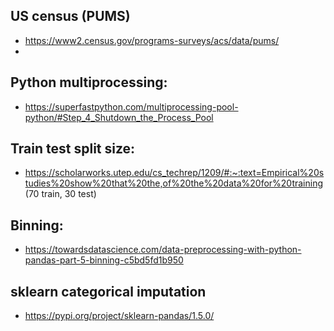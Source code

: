 ## US census (PUMS)
- https://www2.census.gov/programs-surveys/acs/data/pums/
- 

## Python multiprocessing: 
- https://superfastpython.com/multiprocessing-pool-python/#Step_4_Shutdown_the_Process_Pool

## Train test split size:
- https://scholarworks.utep.edu/cs_techrep/1209/#:~:text=Empirical%20studies%20show%20that%20the,of%20the%20data%20for%20training (70 train, 30 test)

## Binning:
- https://towardsdatascience.com/data-preprocessing-with-python-pandas-part-5-binning-c5bd5fd1b950

## sklearn categorical imputation
- https://pypi.org/project/sklearn-pandas/1.5.0/